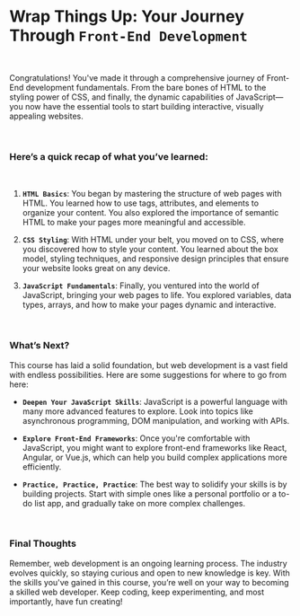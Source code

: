 # **Wrap Things Up:** Your Journey Through `Front-End Development`
&nbsp;
&nbsp;
&nbsp;

Congratulations! You've made it through a comprehensive journey of Front-End development fundamentals. From the bare bones of
HTML to the styling power of CSS, and finally, the dynamic capabilities of JavaScript—you now have the essential tools
to start building interactive, visually appealing websites.

&nbsp;
&nbsp;
&nbsp;

### Here’s a quick recap of what you’ve learned:

&nbsp;
&nbsp;
&nbsp;
1. **`HTML Basics`**: You began by mastering the structure of web pages with HTML. You learned how to use tags,
   attributes, and elements to organize your content. You also explored the importance of semantic HTML to make your
   pages more meaningful and accessible.

2. **`CSS Styling`**: With HTML under your belt, you moved on to CSS, where you discovered how to style your content. You
   learned about the box model, styling techniques, and responsive design principles that ensure your website looks
   great on any device.

3. **`JavaScript Fundamentals`**: Finally, you ventured into the world of JavaScript, bringing your web pages to life. You
   explored variables, data types, arrays, and how to make your pages dynamic and interactive.

&nbsp;
&nbsp;
&nbsp;

### **What’s Next?**

This course has laid a solid foundation, but web development is a vast field with endless possibilities. Here are some
suggestions for where to go from here:

- **`Deepen Your JavaScript Skills`**: JavaScript is a powerful language with many more advanced features to explore. Look
  into topics like asynchronous programming, DOM manipulation, and working with APIs.

- **`Explore Front-End Frameworks`**: Once you're comfortable with JavaScript, you might want to explore front-end
  frameworks like React, Angular, or Vue.js, which can help you build complex applications more efficiently.

- **`Practice, Practice, Practice`**: The best way to solidify your skills is by building projects. Start with simple ones
  like a personal portfolio or a to-do list app, and gradually take on more complex challenges.

&nbsp;
&nbsp;
&nbsp;

### **Final Thoughts**

Remember, web development is an ongoing learning process. The industry evolves quickly, so staying curious and open to
new knowledge is key. With the skills you've gained in this course, you’re well on your way to becoming a skilled web
developer. Keep coding, keep experimenting, and most importantly, have fun creating!


